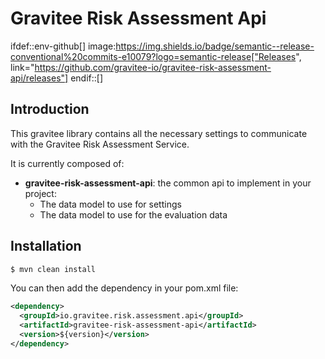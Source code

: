# Gravitee Risk Assessment Api

ifdef::env-github[]
image:https://img.shields.io/badge/semantic--release-conventional%20commits-e10079?logo=semantic-release["Releases", link="https://github.com/gravitee-io/gravitee-risk-assessment-api/releases"]
endif::[]

## Introduction

This gravitee library contains all the necessary settings to communicate with the Gravitee Risk Assessment Service.

It is currently composed of:

- **gravitee-risk-assessment-api**: the common api to implement in your project:
  - The data model to use for settings
  - The data model to use for the evaluation data

## Installation

```bash
$ mvn clean install
```
You can then add the dependency in your pom.xml file:

```xml
<dependency>
  <groupId>io.gravitee.risk.assessment.api</groupId>
  <artifactId>gravitee-risk-assessment-api</artifactId>
  <version>${version}</version>
</dependency>
```
